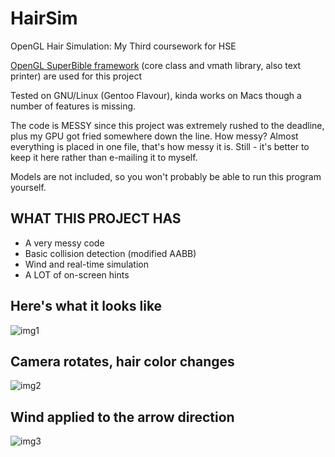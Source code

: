 # HairSim
OpenGL Hair Simulation: My Third coursework for HSE

[OpenGL SuperBible framework](https://github.com/openglsuperbible/sb7code) (core class and vmath library, also text printer) are used for this project

Tested on GNU/Linux (Gentoo Flavour), kinda works on Macs though a number of features is missing.

The code is MESSY since this project was extremely rushed to the deadline, plus my GPU got fried somewhere down the line. How messy? Almost everything is placed in one file, that's how messy it is. Still - it's better to keep it here rather than e-mailing it to myself.

Models are not included, so you won't probably be able to run this program yourself.

## WHAT THIS PROJECT HAS
* A very messy code
* Basic collision detection (modified AABB)
* Wind and real-time simulation
* A LOT of on-screen hints

## Here's what it looks like
![img1](http://i.imgur.com/jXSYX9K.png)

## Camera rotates, hair color changes
![img2](http://i.imgur.com/fJEOwyB.png)

## Wind applied to the arrow direction
![img3](http://i.imgur.com/m0H8Lfx.png)

